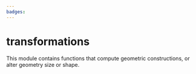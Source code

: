 ```yaml
---
badges:
---
```

# transformations

This module contains functions that compute geometric constructions, or alter geometry size or shape.

